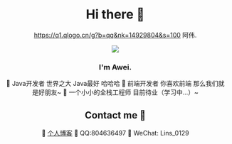 <div align=center>

# Hi there 👋

 https://q1.qlogo.cn/g?b=qq&nk=14929804&s=100
阿伟.
 
 
 ![](https://komarev.com/ghpvc/?username=linsxw)
### I'm Awei.
🌱 Java开发者 世界之大 Java最好 哈哈哈
🌱 前端开发者 你喜欢前端 那么我们就是好朋友~
🌱 一个小小的全栈工程师 目前待业（学习中...）~

## Contact me 📱

🌱 [个人博客](https://www.xhany.cn)
🌱 QQ:804636497
🌱 WeChat: Lins_0129

</div>
